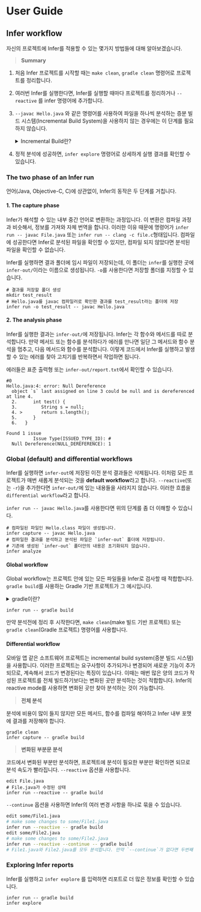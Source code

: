 # User Guide

## Infer workflow

자신의 프로젝트에 Infer를 적용할 수 있는 몇가지 방법들에 대해 알아보겠습니다.



> **Summary**

1. 처음 Infer 프로젝트를 시작할 때는 `make clean`, `gradle clean` 명령어로 프로젝트를 정리합니다.

2. 여러번 Infer를 실행한다면, Infer를 실행할 때마다 프로젝트를 정리하거나 `--reactive` 를 infer 명령어에 추가합니다.

3. `--javac Hello.java` 와 같은 명령어를 사용하여 파일을 하나씩 분석하는 증분 빌드 시스템(Incremental Build System)을 사용하지 않는 경우에는 이 단계를 필요하지 않습니다.

   <details>
     <summary>Incremental Build란?</summary>
     <div markdown="1">
       규모가 큰 프로젝트를 빌드하는 경우, 모든 대상을 빌드하려면 오랜 시간이 걸리므로 이전에 빌드되어 이미 최신 상태인 부분은 다시 빌드하지 않습니다. 이때 증분 빌드(Incremental Build)를 시행합니다. 입력과 출력을 1:1 매핑하여 비교작업을 통해 빌드 여부를 결정하고 변경 사항이 없다면 빌드하지 않습니다.
     </div>
   </details>

4. 정적 분석에 성공하면, `infer explore` 명령어로 상세하게 실행 결과를 확인할 수 있습니다.



### The two phase of an Infer run

언어(Java, Objective-C, C)에 상관없이, Infer의 동작은 두 단계를 거칩니다.



#### 1. The capture phase

Infer가 해석할 수 있는 내부 중간 언어로 변환하는 과정입니다. 이 변환은 컴파일 과정과 비슷해서, 정보를 가져와 자체 번역을 합니다. 이러한 이유 때문에 명령어가 `infer run -- javac File.java` 또는 `infer run -- clang -c file.c`형태입니다. 컴파일에 성공한다면 Infer로 분석된 파일을 확인할 수 있지만, 컴파일 되지 않았다면 분석된 파일을 확인할 수 없습니다.

Infer를 실행하면 결과 폴더에 임시 파일이 저장되는데, 이 폴더는 `infer`를 실행한 곳에 `infer-out/`이라는 이름으로 생성됩니다. `-o`를 사용한다면 저장할 폴더를 지정할 수 있습니다.

```shell
# 결과를 저장할 폴더 생성
mkdir test_result
# Hello.java를 javac 컴파일러로 확인한 결과를 test_result라는 폴더에 저장
infer run -o test_result -- javac Hello.java
```



#### 2. The analysis phase

Infer를 실행한 결과는 `infer-out/`에 저장됩니다. Infer는 각 함수와 메서드를 따로 분석합니다. 만약 메서드 또는 함수를 분석하다가 에러를 만나면 일단 그 메서드와 함수 분석을 멈추고, 다음 메서드와 함수를 분석합니다. 이렇게 코드에서 Infer를 실행하고 발생할 수 있는 에러를 찾아 고치기를 반복하면서 작업하면 됩니다.

에러들은 표준 출력형 또는 `infer-out/report.txt`에서 확인할 수 있습니다. 

```
#0
Hello.java:4: error: Null Dereference
  object `s` last assigned on line 3 could be null and is dereferenced at line 4.
  2.      int test() {
  3.         String s = null;
  4. >       return s.length();
  5.      }
  6.   }

Found 1 issue
          Issue Type(ISSUED_TYPE_ID): #
  Null Dereference(NULL_DEREFERENCE): 1
```



### Global (default) and differential workflows

Infer를 실행하면 `infer-out`에 저장된 이전 분석 결과들은 삭제됩니다. 이처럼 모든 프로젝트가 매번 새롭게 분석되는 것을 **default workflow**라고 합니다. `--reactive`(또는 `-r`)을 추가한다면 `infer-out/`에 있는 내용들을 사라지지 않습니다. 이러한 흐름을 `differential workflow`라고 합니다.

 `infer run -- javac Hello.java`를 사용한다면 위의 단계를 좀 더 이해할 수 있습니다.

```shell
# 컴파일된 파일인 Hello.class 파일이 생성됩니다.
infer capture -- javac Hello.java
# 컴파일한 결과를 분석하고 분석된 파일은 `infer-out` 폴더에 저장됩니다.
# 기존에 생성된 `infer-out` 폴더안의 내용은 초기화되지 않습니다.
infer analyze
```



#### Global workflow

Global workflow는 프로젝트 안에 있는 모든 파일들을 Infer로 검사할 때 적합합니다. `gradle build`를 사용하는 Gradle 기반 프로젝트가 그 예시입니다.

<details>
  <summary>gradle이란?</summary>
  <div>
    gradle은 오픈소스 빌드 도구로 개발에 있어서 자동으로 빌드를 도와주는 프로그램입니다.(ex. maven, ant)
  </div>
</details>

```shell
infer run -- gradle build
```

만약 분석전에 정리 후 시작한다면, `make clean`(make 빌드 기반 프로젝트) 또는 `gradle clean`(Gradle 프로젝트) 명령어를 사용합니다.



#### Differential workflow

모바일 앱 같은 소프트웨어 프로젝트는 incremental build system(증분 빌드 시스템)을 사용합니다. 이러한 프로젝트는 요구사항이 추가되거나 변경되어 새로운 기능이 추가되므로, 계속해서 코드가 변경된다는 특징이 있습니다. 이때는 매번 많은 양의 코드가 작성된 프로젝트를 전체 빌드하기보다는 변화된 곳만 분석하는 것이 적합합니다. Infer의 reactive mode를 사용하면 변화된 곳만 찾아 분석하는 것이 가능합니다.



> **전체 분석**

분석에 비용이 많이 들지 않지만 모든 메서드, 함수를 컴파일 해야하고 Infer 내부 포맷에 결과를 저장해야 합니다.  

```shell
gradle clean
infer capture -- gradle build
```



> **변화된 부분문 분석**

코드에서 변화된 부분만 분석하면, 프로젝트에 분석이 필요한 부분만 확인하면 되므로 분석 속도가 빨라집니다. `--reactive` 옵션을 사용합니다.

```shell
edit File.java
# File.java가 수정된 상태
infer run --reactive -- gradle build
```



`--continue` 옵션을 사용하면 Infer의 여러 변경 사항을 하나로 묶을 수 있습니다.

```bash
edit some/File1.java
# make some changes to some/File1.java
infer run --reactive -- gradle build
edit some/File2.java
# make some changes to some/File2.java
infer run --reactive --continue -- gradle build 
# File1.java와 File2.java를 모두 분석합니다. 만약 `--continue`가 없다면 두번째 변화만 분석할 수 있습니다.
```



### Exploring Infer reports

Infer를 실행하고 `infer explore` 를 입력하면 리포트로 더 많은 정보를 확인할 수 있습니다.

```shell
infer run -- gradle build
infer explore
```
